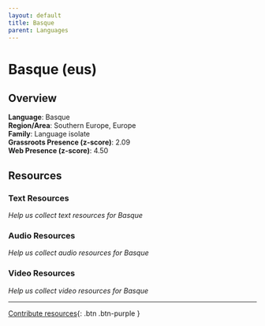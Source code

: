 ```yaml
---
layout: default
title: Basque
parent: Languages
---
```


# Basque (eus)

## Overview

**Language**: Basque  
**Region/Area**: Southern Europe, Europe  
**Family**: Language isolate  
**Grassroots Presence (z-score)**: 2.09  
**Web Presence (z-score)**: 4.50  

## Resources

### Text Resources
*Help us collect text resources for Basque*

### Audio Resources
*Help us collect audio resources for Basque*

### Video Resources
*Help us collect video resources for Basque*

---

[Contribute resources](https://forms.office.com/e/1SfLJx3u1r){: .btn .btn-purple }
